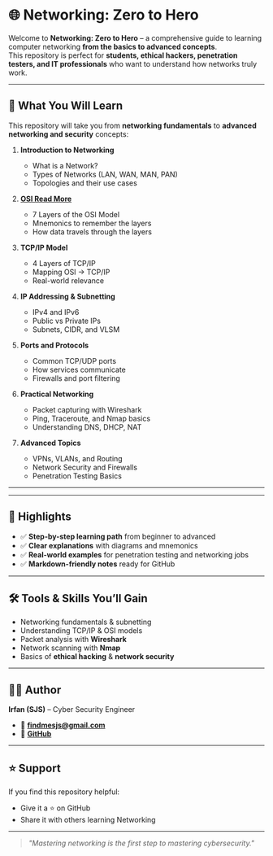 # 🌐 Networking: Zero to Hero

Welcome to **Networking: Zero to Hero** – a comprehensive guide to learning computer networking **from the basics to advanced concepts**.  
This repository is perfect for **students, ethical hackers, penetration testers, and IT professionals** who want to understand how networks truly work.

---

## 📖 What You Will Learn

This repository will take you from **networking fundamentals** to **advanced networking and security** concepts:

1. **Introduction to Networking**
   - What is a Network?
   - Types of Networks (LAN, WAN, MAN, PAN)
   - Topologies and their use cases

2. **[OSI Read More](./OSI)**
  
   - 7 Layers of the OSI Model
   - Mnemonics to remember the layers
   - How data travels through the layers

4. **TCP/IP Model**
   - 4 Layers of TCP/IP
   - Mapping OSI → TCP/IP
   - Real-world relevance

5. **IP Addressing & Subnetting**
   - IPv4 and IPv6
   - Public vs Private IPs
   - Subnets, CIDR, and VLSM

6. **Ports and Protocols**
   - Common TCP/UDP ports
   - How services communicate
   - Firewalls and port filtering

7. **Practical Networking**
   - Packet capturing with Wireshark
   - Ping, Traceroute, and Nmap basics
   - Understanding DNS, DHCP, NAT

8. **Advanced Topics**
   - VPNs, VLANs, and Routing
   - Network Security and Firewalls
   - Penetration Testing Basics

---

---

## 📌 Highlights

- ✅ **Step-by-step learning path** from beginner to advanced  
- ✅ **Clear explanations** with diagrams and mnemonics  
- ✅ **Real-world examples** for penetration testing and networking jobs  
- ✅ **Markdown-friendly notes** ready for GitHub  

---

## 🛠 Tools & Skills You’ll Gain

- Networking fundamentals & subnetting  
- Understanding TCP/IP & OSI models  
- Packet analysis with **Wireshark**  
- Network scanning with **Nmap**  
- Basics of **ethical hacking** & **network security**

---

## 👨‍💻 Author

**Irfan (SJS)** – Cyber Security Engineer  
- 📧 **findmesjs@gmail.com**  
- 🔗 **[GitHub](https://github.com/irfan-sec)**  

---

## ⭐ Support

If you find this repository helpful:  
- Give it a ⭐ on GitHub  
- Share it with others learning Networking  

---

> *"Mastering networking is the first step to mastering cybersecurity."*
